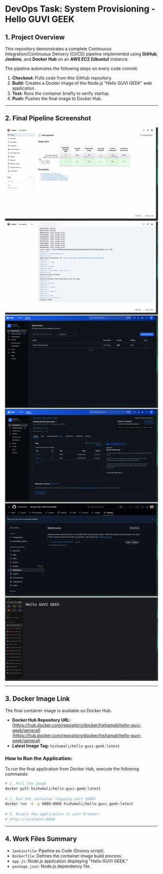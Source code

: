 # DevOps Task: System Provisioning - Hello GUVI GEEK

## 1. Project Overview

This repository demonstrates a complete Continuous Integration/Continuous Delivery (CI/CD) pipeline implemented using **GitHub**, **Jenkins**, and **Docker Hub** on an **AWS EC2 (Ubuntu)** instance.

The pipeline automates the following steps on every code commit:
1.  **Checkout:** Pulls code from this GitHub repository.
2.  **Build:** Creates a Docker Image of the Node.js "Hello GUVI GEEK" web application.
3.  **Test:** Runs the container briefly to verify startup.
4.  **Push:** Pushes the final image to Docker Hub.

---

## 2. Final Pipeline Screenshot

<img src="https://github.com/Hishamaliec/Devops-Task---Hello-GUVI-GEEK/blob/main/screenshots/screenshot-2025-10-08_07-41-44.png" alt="Banner" />
<img src="https://github.com/Hishamaliec/Devops-Task---Hello-GUVI-GEEK/blob/main/screenshots/screenshot-2025-10-08_07-41-21.png" alt="Banner" />
<img src="https://github.com/Hishamaliec/Devops-Task---Hello-GUVI-GEEK/blob/main/screenshots/screenshot-2025-10-08_07-42-38.png" alt="Banner" />
<img src="https://github.com/Hishamaliec/Devops-Task---Hello-GUVI-GEEK/blob/main/screenshots/screenshot-2025-10-08_07-43-08.png" alt="Banner" />
<img src="https://github.com/Hishamaliec/Devops-Task---Hello-GUVI-GEEK/blob/main/screenshots/screenshot-2025-10-08_07-43-53.png" alt="Banner" />
<img src="https://github.com/Hishamaliec/Devops-Task---Hello-GUVI-GEEK/blob/main/screenshots/screenshot-2025-10-08_08-48-15.png" alt="Banner" />

---

## 3. Docker Image Link

The final container image is available on Docker Hub.

* **Docker Hub Repository URL:** [https://hub.docker.com/repository/docker/hishamali/hello-guvi-geek/general](https://hub.docker.com/repository/docker/hishamali/hello-guvi-geek/general)
* **Latest Image Tag:** `hishamali/hello-guvi-geek:latest`

### How to Run the Application:

To run the final application from Docker Hub, execute the following commands:

```bash
# 1. Pull the image
docker pull hishamali/hello-guvi-geek:latest

# 2. Run the container (mapping port 8080)
docker run -d -p 8080:8080 hishamali/hello-guvi-geek:latest

# 3. Access the application in your browser:
# http://localhost:8080
````

-----

## 4\. Work Files Summary

  * `Jenkinsfile`: Pipeline as Code (Groovy script).
  * `Dockerfile`: Defines the container image build process.
  * `app.js`: Node.js application displaying "Hello GUVI GEEK."
  * `package.json`: Node.js dependency file.
